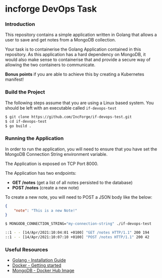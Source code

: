 # incforge DevOps Task

### Introduction
This repository contains a simple application written in Golang that allows a user to save and get notes from a MongoDB collection.

Your task is to containerise the Golang Application contained in this repository. As this application has a hard dependency on MongoDB, it would also make sense to containerise that and provide a secure way of allowing the two containers to communicate.

**Bonus points** if you are able to achieve this by creating a Kubernetes manifest!

### Build the Project

The following steps assume that you are using a Linux based system. You should be left with an executable called `if-devops-test`

```bash
$ git clone https://github.com/IncForge/if-devops-test.git
$ cd if-devops-test
$ go build .
```

### Running the Application

In order to run the application, you will need to ensure that you have set the MongoDB Connection String environment variable.

The Application is exposed on TCP Port 8000.

The Application has two endpoints:

* **GET /notes** (get a list of all notes persisted to the database)
* **POST /notes** (create a new note)

To create a new note, you will need to POST a JSON body like the below:

```json
{
	"note": "This is a new Note!"
}
```

```bash
$ MONGODB_CONNECTION_STRING="my-connection-string" ./if-devops-test

::1 - - [14/Apr/2021:10:04:01 +0100] "GET /notes HTTP/1.1" 200 194
::1 - - [14/Apr/2021:10:07:10 +0100] "POST /notes HTTP/1.1" 200 42
```

### Useful Resources

* [Golang - Installation Guide]("https://golang.org/doc/install")
* [Docker - Getting started]("https://docs.docker.com/get-started/)
* [MongoDB - Docker Hub Image]("https://hub.docker.com/_/mongo")